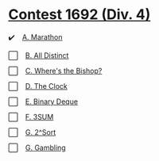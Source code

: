 # [Contest 1692 (Div. 4)](https://codeforces.com/contest/1692)

✔️ &ensp; [A. Marathon](https://codeforces.com/contest/1692/problem/A)

⬜ &ensp; [B. All Distinct](https://codeforces.com/contest/1692/problem/B)

⬜ &ensp; [C. Where's the Bishop?](https://codeforces.com/contest/1692/problem/C)

⬜ &ensp; [D. The Clock](https://codeforces.com/contest/1692/problem/D)

⬜ &ensp; [E. Binary Deque](https://codeforces.com/contest/1692/problem/E)

⬜ &ensp; [F. 3SUM](https://codeforces.com/contest/1692/problem/F)

⬜ &ensp; [G. 2^Sort](https://codeforces.com/contest/1692/problem/G) 

⬜ &ensp; [G. Gambling](https://codeforces.com/contest/1692/problem/H) 
